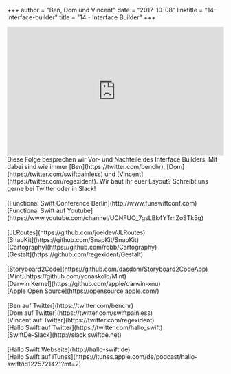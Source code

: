 +++
author = "Ben, Dom und Vincent"
date = "2017-10-08"
linktitle = "14-interface-builder"
title = "14 - Interface Builder"
+++

<iframe width="100%" height="300" scrolling="no" frameborder="no" src="https://w.soundcloud.com/player/?url=https%3A//api.soundcloud.com/tracks/345881189&amp;auto_play=false&amp;hide_related=true&amp;show_comments=true&amp;show_user=true&amp;show_reposts=false&amp;visual=true"></iframe>
<br>
Diese Folge besprechen wir Vor- und Nachteile des Interface Builders. Mit dabei sind wie immer [Ben](https://twitter.com/benchr), [Dom](https://twitter.com/swiftpainless) und [Vincent](https://twitter.com/regexident). Wir baut ihr euer Layout? Schreibt uns gerne bei Twitter oder in Slack!
<br>
<br>
[Functional Swift Conference Berlin](http://www.funswiftconf.com)<br>
[Functional Swift auf Youtube](https://www.youtube.com/channel/UCNFUO_7gsLBk4YTmZoSTk5g)<br>
<br>
[JLRoutes](https://github.com/joeldev/JLRoutes)<br>
[SnapKit](https://github.com/SnapKit/SnapKit)<br>
[Cartography](https://github.com/robb/Cartography)<br>
[Gestalt](https://github.com/regexident/Gestalt)<br>
<br>
[Storyboard2Code](https://github.com/dasdom/Storyboard2CodeApp)<br>
[Mint](https://github.com/yonaskolb/Mint)<br>
[Darwin Kernel](https://github.com/apple/darwin-xnu)<br>
[Apple Open Source](https://opensource.apple.com/)<br>
<br>
[Ben auf Twitter](https://twitter.com/benchr)<br>
[Dom auf Twitter](https://twitter.com/swiftpainless)<br>
[Vincent auf Twitter](https://twitter.com/regexident)<br>
[Hallo Swift auf Twitter](https://twitter.com/hallo_swift)<br>
[SwiftDe-Slack](http://slack.swiftde.net)<br>
<br>
[Hallo Swift Webseite](http://hallo-swift.de)<br>
[Hallo Swift auf iTunes](https://itunes.apple.com/de/podcast/hallo-swift/id1225721421?mt=2)<br>
<br>

